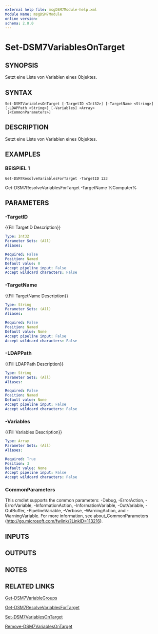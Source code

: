 ```yaml
---
external help file: msgDSM7Module-help.xml
Module Name: msgDSM7Module
online version:
schema: 2.0.0
---
```


# Set-DSM7VariablesOnTarget

## SYNOPSIS
Setzt eine Liste von Variablen eines Objektes.

## SYNTAX

```
Set-DSM7VariablesOnTarget [-TargetID <Int32>] [-TargetName <String>] [-LDAPPath <String>] [-Variables] <Array>
 [<CommonParameters>]
```

## DESCRIPTION
Setzt eine Liste von Variablen eines Objektes.

## EXAMPLES

### BEISPIEL 1
```
Get-DSM7ResolveVariablesForTarget -TargetID 123
```

Get-DSM7ResolveVariablesForTarget -TargetName %Computer%

## PARAMETERS

### -TargetID
{{Fill TargetID Description}}

```yaml
Type: Int32
Parameter Sets: (All)
Aliases:

Required: False
Position: Named
Default value: 0
Accept pipeline input: False
Accept wildcard characters: False
```

### -TargetName
{{Fill TargetName Description}}

```yaml
Type: String
Parameter Sets: (All)
Aliases:

Required: False
Position: Named
Default value: None
Accept pipeline input: False
Accept wildcard characters: False
```

### -LDAPPath
{{Fill LDAPPath Description}}

```yaml
Type: String
Parameter Sets: (All)
Aliases:

Required: False
Position: Named
Default value: None
Accept pipeline input: False
Accept wildcard characters: False
```

### -Variables
{{Fill Variables Description}}

```yaml
Type: Array
Parameter Sets: (All)
Aliases:

Required: True
Position: 3
Default value: None
Accept pipeline input: False
Accept wildcard characters: False
```

### CommonParameters
This cmdlet supports the common parameters: -Debug, -ErrorAction, -ErrorVariable, -InformationAction, -InformationVariable, -OutVariable, -OutBuffer, -PipelineVariable, -Verbose, -WarningAction, and -WarningVariable. For more information, see about_CommonParameters (http://go.microsoft.com/fwlink/?LinkID=113216).

## INPUTS

## OUTPUTS

## NOTES

## RELATED LINKS

[Get-DSM7VariableGroups]()

[Get-DSM7ResolveVariablesForTarget]()

[Set-DSM7VariablesOnTarget]()

[Remove-DSM7VariablesOnTarget]()

